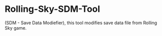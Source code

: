 # Rolling-Sky-SDM-Tool
(SDM - Save Data Modiefier), this tool modifies save data file from Rolling Sky game.
